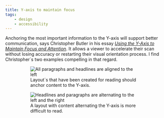```yaml
---
title: Y-axis to maintain focus
tags:
    - design
    - accessibility
---
```

Anchoring the most important information to the Y-axis will support better communication, says Christopher Butler in his essay [<cite>Using the Y-Axis to Maintain Focus and Attention</cite>](https://www.chrbutler.com/maintaining-an-attention-axis). It allows a viewer to accelerate their scan without losing accuracy or restarting their visual orientation process. I find Christopher´s two examples compelling in that regard.

<figure class="split">
<figure>
<img src="/img/design/aligned-y-axis.png" alt="All paragraphs and headlines are aligned to the left">
<figcaption>Layout´s that have been created for reading should anchor content to the Y-axis.</figcaption>
</figure>
<figure>
<img src="/img/design/alternating-y-axis.png" alt="Headlines and paragraphs are alternating to the left and the right">
<figcaption>A layout with content alternating the Y-axis is more difficult to read.</figcaption>
</figure>
</figure>
